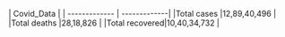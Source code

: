 | Covid_Data                   |
| ------------- | -------------|
|Total cases    |12,89,40,496  |
|Total deaths	|28,18,826     |
|Total recovered|10,40,34,732  |